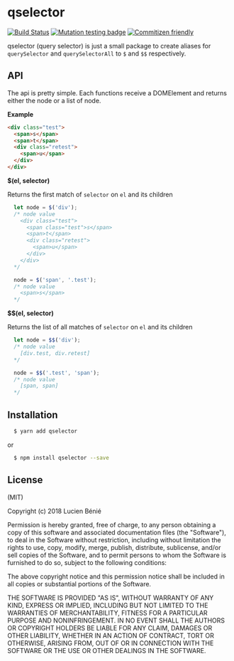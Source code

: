 # qselector

[![Build Status](https://travis-ci.org/lbenie/qselector.svg?branch=master)](https://travis-ci.org/lbenie/qselector)
[![Mutation testing badge](https://badge.stryker-mutator.io/github.com/lbenie/qselector/master)](https://stryker-mutator.github.io)
[![Commitizen friendly](https://img.shields.io/badge/commitizen-friendly-brightgreen.svg)](http://commitizen.github.io/cz-cli/)


qselector (query selector) is just a small package to create aliases for `querySelector` and `querySelectorAll` to `$` and `$$` respectively.

## API
The api is pretty simple. Each functions receive a DOMElement and returns either the node or a list of node.

**Example**
```html
<div class="test">
  <span>s</span>
  <span>t</span>
  <div class="retest">
    <span>u</span>
  </div>
</div>
```

**$(el, selector)**

Returns the first match of `selector` on `el` and its children 
```js
  let node = $('div');
  /* node value
    <div class="test">
      <span class="test">s</span>
      <span>t</span>
      <div class="retest">
        <span>u</span>
      </div>
    </div>
  */

  node = $('span', '.test');
  /* node value
    <span>s</span>
  */
```

**$$(el, selector)**

Returns the list of all matches of `selector` on `el` and its children
```js
  let node = $$('div');
  /* node value
    [div.test, div.retest]
  */

  node = $$('.test', 'span');
  /* node value
    [span, span]
  */
```

## Installation
```bash
  $ yarn add qselector
```

or

```bash
  $ npm install qselector --save
```

## License
(MIT)

Copyright (c) 2018 Lucien Bénié

Permission is hereby granted, free of charge, to any person obtaining a copy
of this software and associated documentation files (the "Software"), to deal
in the Software without restriction, including without limitation the rights
to use, copy, modify, merge, publish, distribute, sublicense, and/or sell
copies of the Software, and to permit persons to whom the Software is
furnished to do so, subject to the following conditions:

The above copyright notice and this permission notice shall be included in all
copies or substantial portions of the Software.

THE SOFTWARE IS PROVIDED "AS IS", WITHOUT WARRANTY OF ANY KIND, EXPRESS OR
IMPLIED, INCLUDING BUT NOT LIMITED TO THE WARRANTIES OF MERCHANTABILITY,
FITNESS FOR A PARTICULAR PURPOSE AND NONINFRINGEMENT. IN NO EVENT SHALL THE
AUTHORS OR COPYRIGHT HOLDERS BE LIABLE FOR ANY CLAIM, DAMAGES OR OTHER
LIABILITY, WHETHER IN AN ACTION OF CONTRACT, TORT OR OTHERWISE, ARISING FROM,
OUT OF OR IN CONNECTION WITH THE SOFTWARE OR THE USE OR OTHER DEALINGS IN THE
SOFTWARE.
